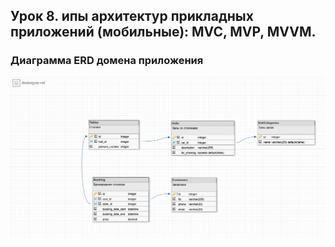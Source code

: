 ## Урок 8. ипы архитектур прикладных приложений (мобильные): MVC, MVP, MVVM.

### Диаграмма ERD домена приложения

<img src= "ERD.png" alt="ERD diagram" style="width:800px;"/>
